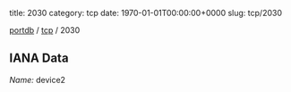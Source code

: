 title: 2030
category: tcp
date: 1970-01-01T00:00:00+0000
slug: tcp/2030

[portdb](/) / [tcp](/category/tcp.html) / 2030


## IANA Data

_Name:_ device2

